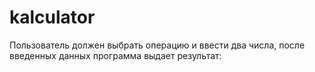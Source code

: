 # kalculator
Пользователь должен выбрать операцию и ввести два числа, после введенных данных программа выдает результат:
